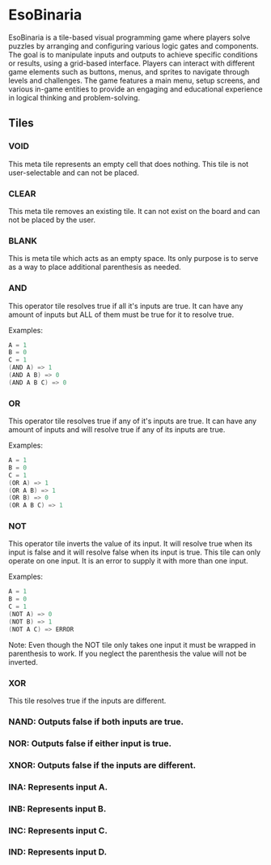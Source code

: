 # EsoBinaria
EsoBinaria is a tile-based visual programming game where players solve puzzles by arranging and configuring various logic gates and components. The goal is to manipulate inputs and outputs to achieve specific conditions or results, using a grid-based interface. Players can interact with different game elements such as buttons, menus, and sprites to navigate through levels and challenges. The game features a main menu, setup screens, and various in-game entities to provide an engaging and educational experience in logical thinking and problem-solving.

## Tiles

### VOID
This meta tile represents an empty cell that does nothing. This tile is not user-selectable and can not be placed.

### CLEAR
This meta tile removes an existing tile. It can not exist on the board and can not be placed by the user. 

### BLANK
This is meta tile which acts as an empty space. Its only purpose is to serve as a way to place additional parenthesis as needed. 

### AND
This operator tile resolves true if all it's inputs are true. It can have any amount of inputs but ALL of them must be true for it to resolve true. 

Examples:
```c
A = 1
B = 0
C = 1
(AND A) => 1
(AND A B) => 0
(AND A B C) => 0
```

### OR
This operator tile resolves true if any of it's inputs are true. It can have any amount of inputs and will resolve true if any of its inputs are true. 

Examples:
```c
A = 1
B = 0
C = 1
(OR A) => 1
(OR A B) => 1
(OR B) => 0
(OR A B C) => 1
```

### NOT
This operator tile inverts the value of its input. It will resolve true when its input is false and it will resolve false when its input is true. This tile can only operate on one input. It is an error to supply it with more than one input. 

Examples:
```c
A = 1
B = 0
C = 1
(NOT A) => 0
(NOT B) => 1
(NOT A C) => ERROR
```

Note: Even though the NOT tile only takes one input it must be wrapped in parenthesis to work. If you neglect the parenthesis the value will not be inverted.

### XOR
This tile resolves true if the inputs are different. 

### NAND: Outputs false if both inputs are true.
### NOR: Outputs false if either input is true.
### XNOR: Outputs false if the inputs are different.
### INA: Represents input A.
### INB: Represents input B.
### INC: Represents input C.
### IND: Represents input D.

